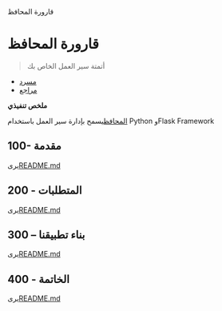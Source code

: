 قارورة المحافظ

# قارورة المحافظ

> أتمتة سير العمل الخاص بك

-   [مسرد](./GLOSSARY.md)
-   [مراجع](./REFERENCES.md)

**ملخص تنفيذي**

[المحافظ](https://prefect.io/)يسمح بإدارة سير العمل باستخدام Python وFlask Framework

## 100- مقدمة

يرى[README.md](./100/README.md)

## 200 - المتطلبات

يرى[README.md](./200/README.md)

## 300 – بناء تطبيقنا

يرى[README.md](./300/README.md)

## 400 - الخاتمة

يرى[README.md](./400/README.md)
